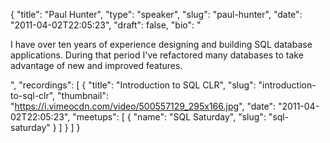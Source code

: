 {
  "title": "Paul Hunter",
  "type": "speaker",
  "slug": "paul-hunter",
  "date": "2011-04-02T22:05:23",
  "draft": false,
  "bio": "<p>I have over ten years of experience designing and building SQL database applications. During that period I've refactored many databases to take advantage of new and improved features.</p>",
  "recordings": [
    {
      "title": "Introduction to SQL CLR",
      "slug": "introduction-to-sql-clr",
      "thumbnail": "https://i.vimeocdn.com/video/500557129_295x166.jpg",
      "date": "2011-04-02T22:05:23",
      "meetups": [
        {
          "name": "SQL Saturday",
          "slug": "sql-saturday"
        }
      ]
    }
  ]
}